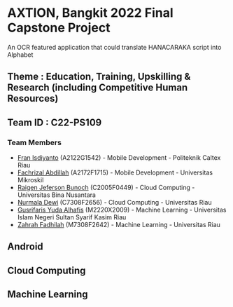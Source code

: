 # AXTION, Bangkit 2022 Final Capstone Project
An OCR featured application that could translate HANACARAKA script into Alphabet

## Theme : Education, Training, Upskilling & Research (including Competitive Human Resources)

## Team ID : C22-PS109
### Team Members
* [Fran Isdiyanto](https://github.com/FranIsdiyanto/) (A2122G1542) - Mobile Development - Politeknik Caltex Riau
* [Fachrizal Abdillah](#) (A2172F1715) - Mobile Development - Universitas Mikroskil
* [Raigen Jeferson Bunoch](#) (C2005F0449) - Cloud Computing - Universitas Bina Nusantara
* [Nurmala Dewi](#) (C7308F2656) - Cloud Computing - Universitas Riau
* [Gusrifaris Yuda Alhafis](https://github.com/GusrifarisYudaAlhafis/) (M2220X2009) - Machine Learning - Universitas Islam Negeri Sultan Syarif Kasim Riau
* [Zahrah Fadhilah](https://github.com/ZahrahFadhilah/) (M7308F2642) - Machine Learning - Universitas Riau

## Android

## Cloud Computing

## Machine Learning
